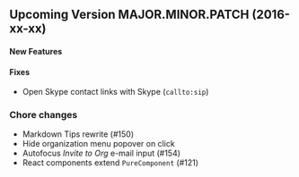 ## Upcoming Version MAJOR.MINOR.PATCH (2016-xx-xx)

#### New Features

#### Fixes

* Open Skype contact links with Skype (`callto:sip`)

### Chore changes

* Markdown Tips rewrite (#150)
* Hide organization menu popover on click
* Autofocus *Invite to Org* e-mail input (#154)
* React components extend `PureComponent` (#121)
